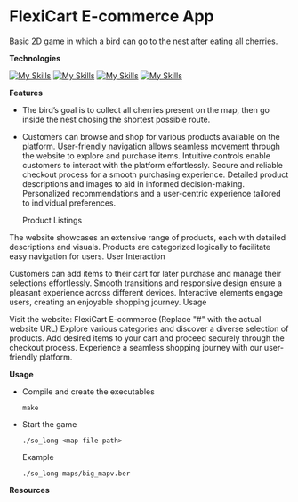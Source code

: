 # FlexiCart E-commerce App

Basic 2D game in which a bird can go to the nest after eating all cherries.

**Technologies**

[![My Skills](https://skillicons.dev/icons?i=react)](https://skillicons.dev)
[![My Skills](https://skillicons.dev/icons?i=html)](https://skillicons.dev)
[![My Skills](https://skillicons.dev/icons?i=redux)](https://skillicons.dev)
[![My Skills](https://skillicons.dev/icons?i=firebase)](https://skillicons.dev)


**Features**

- The bird’s goal is to collect all cherries present on the map, then go inside the nest chosing the shortest possible route.
- Customers can browse and shop for various products available on the platform.
User-friendly navigation allows seamless movement through the website to explore and purchase items.
Intuitive controls enable customers to interact with the platform effortlessly.
Secure and reliable checkout process for a smooth purchasing experience.
Detailed product descriptions and images to aid in informed decision-making.
Personalized recommendations and a user-centric experience tailored to individual preferences.

  Product Listings

The website showcases an extensive range of products, each with detailed descriptions and visuals.
Products are categorized logically to facilitate easy navigation for users.
User Interaction

Customers can add items to their cart for later purchase and manage their selections effortlessly.
Smooth transitions and responsive design ensure a pleasant experience across different devices.
Interactive elements engage users, creating an enjoyable shopping journey.
Usage

Visit the website: FlexiCart E-commerce (Replace "#" with the actual website URL)
Explore various categories and discover a diverse selection of products.
Add desired items to your cart and proceed securely through the checkout process.
Experience a seamless shopping journey with our user-friendly platform.



**Usage**

- Compile and create the executables
  ```
  make
  ```
- Start the game
  ```
  ./so_long <map file path>
  ```
  Example
  ```
  ./so_long maps/big_mapv.ber
  ```

**Resources**

